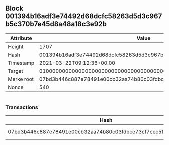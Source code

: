 ## Block 001394b16adf3e74492d68dcfc58263d5d3c967b5c370b7e45d8a48a18c3e92b

Attribute | Value
--- | ---
Height | 1707
Hash | 001394b16adf3e74492d68dcfc58263d5d3c967b5c370b7e45d8a48a18c3e92b
Timestamp | 2021-03-22T09:12:36+00:00
Target | 0100000000000000000000000000000000000000000000000000000000000000
Merke root | 07bd3b446c887e78491e00cb32aa74b80c03fdbce73cf7cec5f8640a1f618847
Nonce | 540

```

```

### Transactions

Hash | Amount
--- | ---
[07bd3b446c887e78491e00cb32aa74b80c03fdbce73cf7cec5f8640a1f618847](07bd3b446c887e78491e00cb32aa74b80c03fdbce73cf7cec5f8640a1f618847.md) | 10.00000000 SKEPTI 
